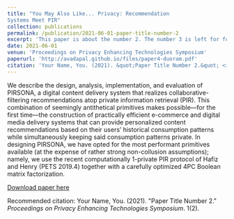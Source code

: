 ```yaml
---
title: "You May Also Like... Privacy: Recommendation
Systems Meet PIR"
collection: publications
permalink: /publication/2021-06-01-paper-title-number-2
excerpt: 'This paper is about the number 2. The number 3 is left for future work.'
date: 2021-06-01
venue: 'Proceedings on Privacy Enhancing Technologies Symposium'
paperurl: 'http://avadapal.github.io/files/paper4-duoram.pdf'
citation: 'Your Name, You. (2021). &quot;Paper Title Number 2.&quot; <i>Proceedings on Privacy Enhancing Technologies Symposium</i>. 1(2).'
---
```

We describe the design, analysis, implementation, and evaluation of PIRSONA, a digital content delivery system that realizes collaborative-filtering recommendations atop private information retrieval (PIR). This combination of seemingly antithetical primitives makes possible—for the first time—the construction of practically efficient e-commerce and digital media delivery systems that can provide personalized content recommendations based on their users’ historical consumption patterns while simultaneously keeping said consumption patterns private. In designing PIRSONA, we
have opted for the most performant primitives available (at the expense of rather strong non-collusion assumptions); namely, we use the recent computationally 1-private PIR protocol of Hafiz and Henry (PETS 2019.4) together with a carefully optimized 4PC Boolean matrix factorization. 

[Download paper here]('http://avadapal.github.io/files/paper4-duoram.pdf')

Recommended citation: Your Name, You. (2021). "Paper Title Number 2." <i>Proceedings on Privacy Enhancing Technologies Symposium</i>. 1(2).